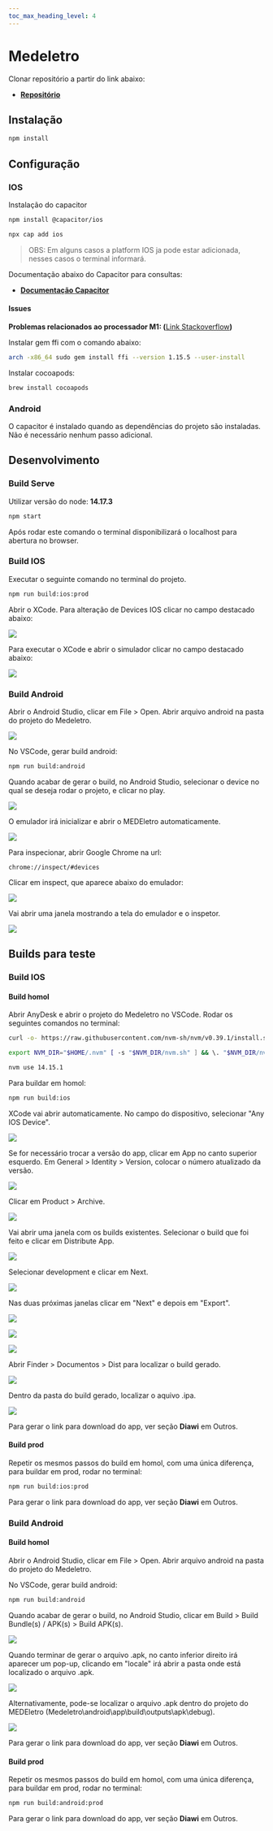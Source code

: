 ```yaml
---
toc_max_heading_level: 4
---
```


# Medeletro

Clonar repositório a partir do link abaixo:

- **[Repositório](https://github.com/MEDGRUPOGIT/Medeletro)**
## Instalação

```bash
npm install
```

## Configuração

### IOS

Instalação do capacitor

```bash
npm install @capacitor/ios
```

```bash
npx cap add ios
```

>OBS: Em alguns casos a platform IOS ja pode estar adicionada, nesses casos o terminal informará.

Documentação abaixo do Capacitor para consultas:

- **[Documentação Capacitor](https://capacitorjs.com/docs/ios)**

#### Issues

**Problemas relacionados ao processador M1: (**[Link Stackoverflow](https://stackoverflow.com/questions/64698820/ignoring-ffi-1-13-1-because-its-extensions-are-not-built-try-gem-pristine-ffi)**)**

Instalar gem  ffi com o comando abaixo:

```bash
arch -x86_64 sudo gem install ffi --version 1.15.5 --user-install
```

Instalar cocoapods:

```bash
brew install cocoapods
```

### Android

O capacitor é instalado quando as dependências do projeto são instaladas. Não é necessário nenhum passo adicional.

## Desenvolvimento

### Build Serve

Utilizar versão do node: **14.17.3**

```bash
npm start
```

Após rodar este comando o terminal disponibilizará o localhost para abertura no browser.

### Build IOS

Executar o seguinte comando no terminal do projeto.

```bash
npm run build:ios:prod   
```

Abrir o XCode. Para alteração de Devices IOS clicar no campo destacado abaixo:

![](../../static/img/docs/medeletro/alteracao-device.png)

Para executar o XCode e abrir o simulador clicar no campo destacado abaixo:

![](../../static/img/docs/medeletro/play-xcode.png)

### Build Android

Abrir o Android Studio, clicar em File > Open. Abrir arquivo android na pasta do projeto do Medeletro.

![](../../static/img/docs/medeletro/android-studio-open.png)

No VSCode, gerar build android:

```bash
npm run build:android
```

Quando acabar de gerar o build, no Android Studio, selecionar o device no qual se deseja rodar o projeto, e clicar no play.

![](../../static/img/docs/medeletro/android-studio.png)

O emulador irá inicializar e abrir o MEDEletro automaticamente.

![](../../static/img/docs/medeletro/android-studio-emulador.png)

Para inspecionar, abrir Google Chrome na url:

```
chrome://inspect/#devices
```

Clicar em inspect, que aparece abaixo do emulador:

![](../../static/img/docs/medeletro/chrome-inspect.png)

Vai abrir uma janela mostrando a tela do emulador e o inspetor.

![](../../static/img/docs/medeletro/chrome-inspect-dev-tools.png)

## Builds para teste

### Build IOS

#### Build homol

Abrir AnyDesk e abrir o projeto do Medeletro no VSCode. Rodar os seguintes comandos no terminal:

```bash
curl -o- https://raw.githubusercontent.com/nvm-sh/nvm/v0.39.1/install.sh | bash
```

```bash
export NVM_DIR="$HOME/.nvm" [ -s "$NVM_DIR/nvm.sh" ] && \. "$NVM_DIR/nvm.sh"  # This loads nvm
```

```bash
nvm use 14.15.1
```

Para buildar em homol:
```bash
npm run build:ios
```

XCode vai abrir automaticamente. No campo do dispositivo, selecionar "Any IOS Device".

![](../../static/img/docs/medeletro/build-ios.png)

Se for necessário trocar a versão do app, clicar em App no canto superior esquerdo. Em General > Identity > Version, colocar o número atualizado da versão.

![](../../static/img/docs/medeletro/build-ios-version.png)

Clicar em Product > Archive.

![](../../static/img/docs/medeletro/build-ios-archive.png)

Vai abrir uma janela com os builds existentes. Selecionar o build que foi feito e clicar em Distribute App.

![](../../static/img/docs/medeletro/build-ios-distribute.png)

Selecionar development e clicar em Next.

![](../../static/img/docs/medeletro/build-ios-development.png)

Nas duas próximas janelas clicar em "Next" e depois em "Export".

![](../../static/img/docs/medeletro/build-ios-next.png)

![](../../static/img/docs/medeletro/build-ios-next-2.png)

![](../../static/img/docs/medeletro/build-ios-export.png)

Abrir Finder > Documentos > Dist para localizar o build gerado.

![](../../static/img/docs/medeletro/build-ios-documentos-dist.png)

Dentro da pasta do build gerado, localizar o aquivo .ipa.

![](../../static/img/docs/medeletro/build-ios-ipa.png)

Para gerar o link para download do app, ver seção **Diawi** em Outros.

#### Build prod

Repetir os mesmos passos do build em homol, com uma única diferença, para buildar em prod, rodar no terminal:

```bash
npm run build:ios:prod
```

Para gerar o link para download do app, ver seção **Diawi** em Outros.

### Build Android

#### Build homol

Abrir o Android Studio, clicar em File > Open. Abrir arquivo android na pasta do projeto do Medeletro.

No VSCode, gerar build android:

```bash
npm run build:android
```

Quando acabar de gerar o build, no Android Studio, clicar em Build > Build Bundle(s) / APK(s) > Build APK(s).

![](../../static/img/docs/medeletro/android-build.png)

Quando terminar de gerar o arquivo .apk, no canto inferior direito irá aparecer um pop-up, clicando em "locale" irá abrir a pasta onde está localizado o arquivo .apk.

![](../../static/img/docs/medeletro/android-build-apk-locale.png)

Alternativamente, pode-se localizar o arquivo .apk dentro do projeto do MEDEletro (Medeletro\android\app\build\outputs\apk\debug).

![](../../static/img/docs/medeletro/android-build-apk.png)

Para gerar o link para download do app, ver seção **Diawi** em Outros.

#### Build prod

Repetir os mesmos passos do build em homol, com uma única diferença, para buildar em prod, rodar no terminal:

```bash
npm run build:android:prod
```

Para gerar o link para download do app, ver seção **Diawi** em Outros.
